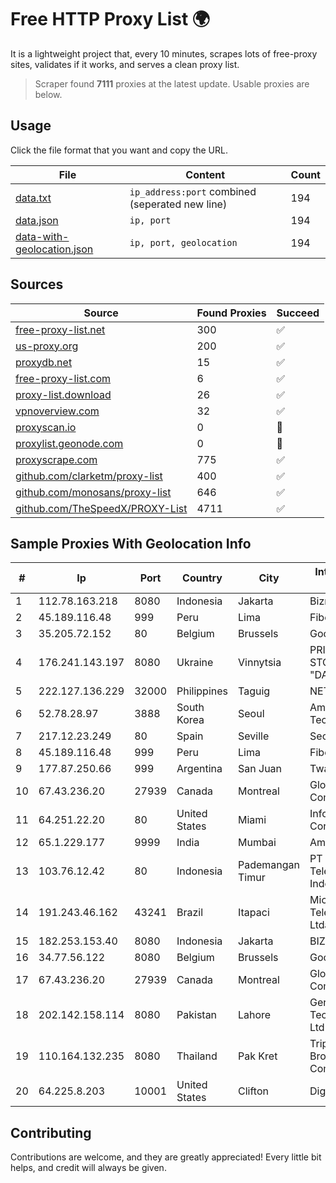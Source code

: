 
# Free HTTP Proxy List 🌍

It is a lightweight project that, every 10 minutes, scrapes lots of free-proxy sites, validates if it works, and serves a clean proxy list.


> Scraper found **7111** proxies at the latest update. Usable proxies are below.

## Usage

Click the file format that you want and copy the URL.


|File|Content|Count|
|----|-------|-----|
|[data.txt](https://raw.githubusercontent.com/themiralay/Proxy-List-World/master/data.txt)|`ip_address:port` combined (seperated new line)|194|
|[data.json](https://raw.githubusercontent.com/themiralay/Proxy-List-World/master/data.json)|`ip, port`|194|
|[data-with-geolocation.json](https://raw.githubusercontent.com/themiralay/Proxy-List-World/master/data-with-geolocation.json)|`ip, port, geolocation`|194|

## Sources

|Source|Found Proxies|Succeed|
|------|-------------|-------|
|[free-proxy-list.net](https://free-proxy-list.net)|300|✅|
|[us-proxy.org](https://www.us-proxy.org)|200|✅|
|[proxydb.net](http://proxydb.net)|15|✅|
|[free-proxy-list.com](https://free-proxy-list.com/?page=&port=&type%5B%5D=http&type%5B%5D=https&up_time=0&search=Search)|6|✅|
|[proxy-list.download](https://www.proxy-list.download/HTTP)|26|✅|
|[vpnoverview.com](https://vpnoverview.com/privacy/anonymous-browsing/free-proxy-servers)|32|✅|
|[proxyscan.io](https://www.proxyscan.io)|0|🚫|
|[proxylist.geonode.com](https://proxylist.geonode.com/api/proxy-list?limit=300&page=1&sort_by=lastChecked&sort_type=desc&protocols=http,https)|0|🚫|
|[proxyscrape.com](https://api.proxyscrape.com/v2/?request=displayproxies&protocol=http&timeout=10000&country=all&ssl=all&anonymity=all)|775|✅|
|[github.com/clarketm/proxy-list](https://raw.githubusercontent.com/clarketm/proxy-list/master/proxy-list-raw.txt)|400|✅|
|[github.com/monosans/proxy-list](https://raw.githubusercontent.com/monosans/proxy-list/main/proxies/http.txt)|646|✅|
|[github.com/TheSpeedX/PROXY-List](https://raw.githubusercontent.com/TheSpeedX/PROXY-List/master/http.txt)|4711|✅|


## Sample Proxies With Geolocation Info

|#|Ip|Port|Country|City|Internet Service Provider|
|-|--|----|-------|----|-------------------------|
|1|112.78.163.218|8080|Indonesia|Jakarta|Biznet Networks|
|2|45.189.116.48|999|Peru|Lima|Fiber Digital S.R.L|
|3|35.205.72.152|80|Belgium|Brussels|Google LLC|
|4|176.241.143.197|8080|Ukraine|Vinnytsia|PRIVATE JOINT STOCK COMPANY "DATAGROUP"|
|5|222.127.136.229|32000|Philippines|Taguig|NETWORK-IP|
|6|52.78.28.97|3888|South Korea|Seoul|Amazon Technologies Inc.|
|7|217.12.23.249|80|Spain|Seville|Secondary Node|
|8|45.189.116.48|999|Peru|Lima|Fiber Digital S.R.L|
|9|177.87.250.66|999|Argentina|San Juan|Twainsat SRL|
|10|67.43.236.20|27939|Canada|Montreal|GloboTech Communications|
|11|64.251.22.20|80|United States|Miami|Infolink Global Corporation|
|12|65.1.229.177|9999|India|Mumbai|Amazon.com|
|13|103.76.12.42|80|Indonesia|Pademangan Timur|PT Mora Telematika Indonesia|
|14|191.243.46.162|43241|Brazil|Itapaci|Microturbo Telecomunicacoes Ltda-me|
|15|182.253.153.40|8080|Indonesia|Jakarta|BIZNET|
|16|34.77.56.122|8080|Belgium|Brussels|Google LLC|
|17|67.43.236.20|27939|Canada|Montreal|GloboTech Communications|
|18|202.142.158.114|8080|Pakistan|Lahore|Gerrys Information Technology (PVT) Ltd|
|19|110.164.132.235|8080|Thailand|Pak Kret|Triple T Broadband Public Company Limited|
|20|64.225.8.203|10001|United States|Clifton|DigitalOcean, LLC|



## Contributing

Contributions are welcome, and they are greatly appreciated! Every
little bit helps, and credit will always be given.

